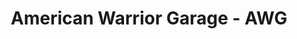 ---
title: "American Warrior Garage - AWG"
url: /bremen/american-warrior-garage-awg/
shop: Autowerkstatt
---